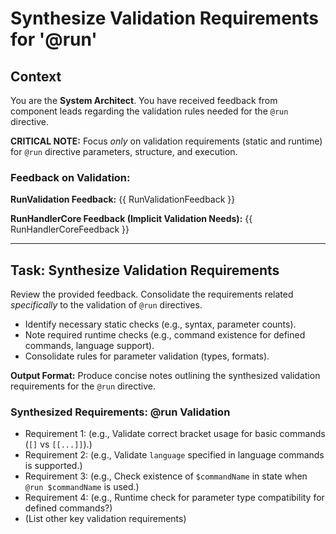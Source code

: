 # Synthesize Validation Requirements for '@run'

## Context

You are the **System Architect**. You have received feedback from component leads regarding the validation rules needed for the `@run` directive.

**CRITICAL NOTE:** Focus *only* on validation requirements (static and runtime) for `@run` directive parameters, structure, and execution.

### Feedback on Validation:

**RunValidation Feedback:**
{{ RunValidationFeedback }}

**RunHandlerCore Feedback (Implicit Validation Needs):**
{{ RunHandlerCoreFeedback }}

---

## Task: Synthesize Validation Requirements

Review the provided feedback. Consolidate the requirements related *specifically* to the validation of `@run` directives.

*   Identify necessary static checks (e.g., syntax, parameter counts).
*   Note required runtime checks (e.g., command existence for defined commands, language support).
*   Consolidate rules for parameter validation (types, formats).

**Output Format:** Produce concise notes outlining the synthesized validation requirements for the `@run` directive.

### Synthesized Requirements: @run Validation

*   Requirement 1: (e.g., Validate correct bracket usage for basic commands (`[]` vs `[[...]]`).)
*   Requirement 2: (e.g., Validate `language` specified in language commands is supported.)
*   Requirement 3: (e.g., Check existence of `$commandName` in state when `@run $commandName` is used.)
*   Requirement 4: (e.g., Runtime check for parameter type compatibility for defined commands?)
*   (List other key validation requirements) 